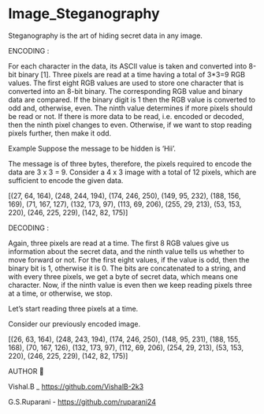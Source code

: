 # Image_Steganography
Steganography is the art of hiding secret data in any image.

ENCODING :

For each character in the data, its ASCII value is taken and converted into 8-bit binary [1].
Three pixels are read at a time having a total of 3*3=9 RGB values. The first eight RGB values are used to store one character that is converted into an 8-bit binary.
The corresponding RGB value and binary data are compared. If the binary digit is 1 then the RGB value is converted to odd and, otherwise, even.
The ninth value determines if more pixels should be read or not. If there is more data to be read, i.e. encoded or decoded, then the ninth pixel changes to even. Otherwise, if we want to stop reading pixels further, then make it odd.

Example
Suppose the message to be hidden is ‘Hii’.

The message is of three bytes, therefore, the pixels required to encode the data are 3 x 3 = 9. Consider a 4 x 3 image with a total of 12 pixels, which are sufficient to encode the given data.

[(27, 64, 164), (248, 244, 194), (174, 246, 250), (149, 95, 232),
(188, 156, 169), (71, 167, 127), (132, 173, 97), (113, 69, 206),
(255, 29, 213), (53, 153, 220), (246, 225, 229), (142, 82, 175)]

DECODING :

Again, three pixels are read at a time. The first 8 RGB values give us information about the secret data, and the ninth value tells us whether to move forward or not.
For the first eight values, if the value is odd, then the binary bit is 1, otherwise it is 0.
The bits are concatenated to a string, and with every three pixels, we get a byte of secret data, which means one character.
Now, if the ninth value is even then we keep reading pixels three at a time, or otherwise, we stop.

Let’s start reading three pixels at a time.

Consider our previously encoded image.

[(26, 63, 164), (248, 243, 194), (174, 246, 250), (148, 95, 231),
(188, 155, 168), (70, 167, 126), (132, 173, 97), (112, 69, 206),
(254, 29, 213), (53, 153, 220), (246, 225, 229), (142, 82, 175)]

AUTHOR 🔗

Vishal.B _ https://github.com/VishalB-2k3

G.S.Ruparani - https://github.com/ruparani24


